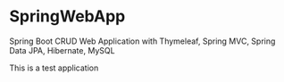 # SpringWebApp

Spring Boot CRUD Web Application with Thymeleaf, Spring MVC, Spring Data JPA, Hibernate, MySQL

This is a test application
